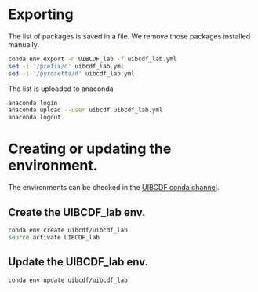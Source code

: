 # Exporting 

The list of packages is saved in a file.
We remove those packages installed manually.

```bash
conda env export -n UIBCDF_lab -f uibcdf_lab.yml
sed -i '/prefix/d' uibcdf_lab.yml
sed -i '/pyrosetta/d' uibcdf_lab.yml
```

The list is uploaded to anaconda

```bash
anaconda login
anaconda upload --user uibcdf uibcdf_lab.yml
anaconda logout
```

# Creating or updating the environment.

The environments can be checked in the [UIBCDF conda channel](http://envs.anaconda.org/uibcdf).

## Create the UIBCDF_lab env.

```bash
conda env create uibcdf/uibcdf_lab
source activate UIBCDF_lab
```

## Update the UIBCDF_lab env.

```bash
conda env update uibcdf/uibcdf_lab
```

